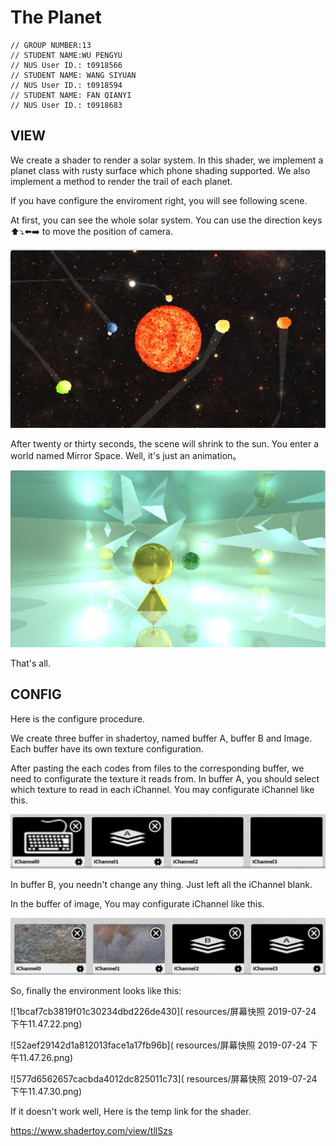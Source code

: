 # The Planet

```
// GROUP NUMBER:13
// STUDENT NAME:WU PENGYU
// NUS User ID.: t0918566
// STUDENT NAME: WANG SIYUAN
// NUS User ID.: t0918594
// STUDENT NAME: FAN QIANYI	
// NUS User ID.: t0918683
```
## VIEW


We create a shader to render a solar system. In this shader, we implement a planet class with rusty surface which phone shading supported. We also implement a method to render the trail of each planet.

If you have configure the enviroment right, you will see following scene.

At first, you can see the whole solar system. You can use the direction keys ⬆️⤵️⬅️➡️ to move the position of camera.

![db139cbef1e9921a6492193121e17777]( resources/DB139CBEF1E9921A6492193121E17777.jpg)


After twenty or thirty seconds, the scene will shrink to the sun. You enter a world named Mirror Space. Well, it's just an animation。

![05a29df62d8c5898fc9fe8ef0b431004]( resources/05A29DF62D8C5898FC9FE8EF0B431004.jpg)


That's all.

## CONFIG

Here is the configure procedure.

We create three buffer in shadertoy, named buffer A, buffer B and Image. Each buffer have its own texture configuration.

After pasting the each codes from files to the corresponding buffer, we need to configurate the texture it reads from.
In buffer A, you should select which texture to read in each iChannel. You may configurate iChannel like this.

![b76a557cc96c720c8273578c4d2f4bf3]( resources/B76A557CC96C720C8273578C4D2F4BF3.png)

In buffer B, you needn't change any thing. Just left all the iChannel blank.

In the buffer of image, You may configurate iChannel like this.

![f0d20e13144301b5f3081df2e11be3c0](resources/F0D20E13144301B5F3081DF2E11BE3C0.jpg)

So, finally the environment looks like this:

![1bcaf7cb3819f01c30234dbd226de430]( resources/屏幕快照 2019-07-24 下午11.47.22.png)

![52aef29142d1a812013face1a17fb96b]( resources/屏幕快照 2019-07-24 下午11.47.26.png)

![577d6562657cacbda4012dc825011c73]( resources/屏幕快照 2019-07-24 下午11.47.30.png)

If it doesn't work well, Here is the temp link for the shader.

https://www.shadertoy.com/view/tllSzs